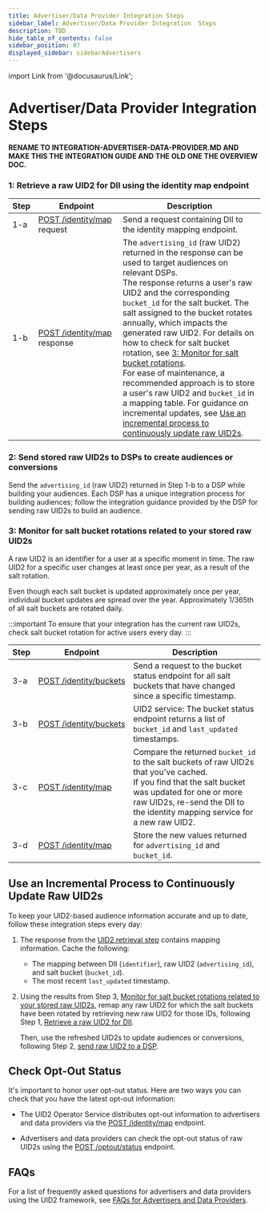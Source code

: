```yaml
---
title: Advertiser/Data Provider Integration Steps
sidebar_label: Advertiser/Data Provider Integration  Steps
description: TBD
hide_table_of_contents: false
sidebar_position: 07
displayed_sidebar: sidebarAdvertisers
---
```


import Link from '@docusaurus/Link';

# Advertiser/Data Provider Integration Steps

**RENAME TO INTEGRATION-ADVERTISER-DATA-PROVIDER.MD AND MAKE THIS THE INTEGRATION GUIDE AND THE OLD ONE THE OVERVIEW DOC.**








### 1: Retrieve a raw UID2 for DII using the identity map endpoint

| Step | Endpoint | Description |
| --- | --- | --- |
| 1-a | [POST&nbsp;/identity/map](../endpoints/post-identity-map.md) request | Send a request containing DII to the identity mapping endpoint. |
| 1-b | [POST&nbsp;/identity/map](../endpoints/post-identity-map.md) response | The `advertising_id` (raw UID2) returned in the response can be used to target audiences on relevant DSPs.<br/>The response returns a user's raw UID2 and the corresponding `bucket_id` for the salt bucket. The salt assigned to the bucket rotates annually, which impacts the generated raw UID2. For details on how to check for salt bucket rotation, see [3: Monitor for salt bucket rotations](integration-advertiser-dataprovider.md#3-monitor-for-salt-bucket-rotations-related-to-your-stored-raw-uid2s).<br/>For ease of maintenance, a recommended approach is to store a user's raw UID2 and `bucket_id` in a mapping table. For guidance on incremental updates, see [Use an incremental process to continuously update raw UID2s](#use-an-incremental-process-to-continuously-update-raw-uid2s). |

### 2: Send stored raw UID2s to DSPs to create audiences or conversions

Send the `advertising_id` (raw UID2) returned in Step 1-b to a DSP while building your audiences. Each DSP has a unique integration process for building audiences; follow the integration guidance provided by the DSP for sending raw UID2s to build an audience.

### 3: Monitor for salt bucket rotations related to your stored raw UID2s
A raw UID2 is an identifier for a user at a specific moment in time. The raw UID2 for a specific user changes at least once per year, as a result of the salt rotation. 

Even though each salt bucket is updated approximately once per year, individual bucket updates are spread over the year. Approximately 1/365th of all salt buckets are rotated daily.

:::important
To ensure that your integration has the current raw UID2s, check salt bucket rotation for active users every day.
:::

| Step | Endpoint | Description |
| --- | --- | --- |
| 3-a | [POST&nbsp;/identity/buckets](../endpoints/post-identity-buckets.md) | Send a request to the bucket status endpoint for all salt buckets that have changed since a specific timestamp. |
| 3-b | [POST&nbsp;/identity/buckets](../endpoints/post-identity-buckets.md) | UID2 service: The bucket status endpoint returns a list of `bucket_id` and `last_updated` timestamps. |
| 3-c | [POST&nbsp;/identity/map](../endpoints/post-identity-map.md) | Compare the returned `bucket_id` to the salt buckets of raw UID2s that you've cached.<br/>If you find that the salt bucket was updated for one or more raw UID2s, re-send the DII to the identity mapping service for a new raw UID2. |
| 3-d | [POST&nbsp;/identity/map](../endpoints/post-identity-map.md) | Store the new values returned for `advertising_id` and `bucket_id`. |

## Use an Incremental Process to Continuously Update Raw UID2s

To keep your UID2-based audience information accurate and up to date, follow these integration steps every day:

1. The response from the [UID2 retrieval step](integration-advertiser-dataprovider.md#1-retrieve-a-raw-uid2-for-dii) contains mapping information. Cache the following:
   - The mapping between DII (`identifier`), raw UID2 (`advertising_id`), and salt bucket (`bucket_id`).
   - The most recent `last_updated` timestamp.
2. Using the results from Step 3, [Monitor for salt bucket rotations related to your stored raw UID2s](integration-advertiser-dataprovider.md#3-monitor-for-salt-bucket-rotations-related-to-your-stored-raw-uid2s), remap any raw UID2 for which the salt buckets have been rotated by retrieving new raw UID2 for those IDs, following Step 1, [Retrieve a raw UID2 for DII](integration-advertiser-dataprovider.md#1-retrieve-a-raw-uid2-for-dii).

   Then, use the refreshed UID2s to update audiences or conversions, following Step 2, [send raw UID2 to a DSP](integration-advertiser-dataprovider.md#2-send-stored-raw-uid2s-to-dsps-to-create-audiences-or-conversions).

## Check Opt-Out Status

It's important to honor user opt-out status. Here are two ways you can check that you have the latest opt-out information:

- The UID2 Operator Service distributes opt-out information to advertisers and data providers via the [POST&nbsp;/identity/map](../endpoints/post-identity-map.md) endpoint.

- Advertisers and data providers can check the opt-out status of raw UID2s using the [POST&nbsp;/optout/status](../endpoints/post-optout-status.md) endpoint.

## FAQs

For a list of frequently asked questions for advertisers and data providers using the UID2 framework, see [FAQs for Advertisers and Data Providers](../getting-started/gs-faqs.md#faqs-for-advertisers-and-data-providers).
